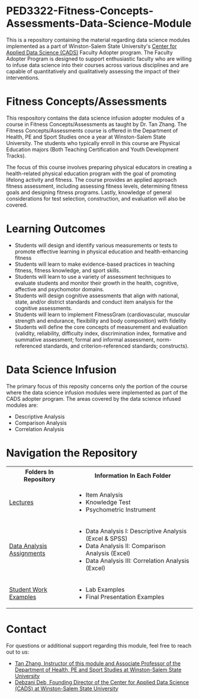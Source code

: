 # PED3322-Fitness-Concepts-Assessments-Data-Science-Module
This is a repository containing the material regarding data science modules implemented as a part of Winston-Salem State University's [Center for Applied Data Science (CADS)](https://www.wssu.edu/academics/colleges-and-departments/college-of-arts-sciences-business-education/center-for-applied-data-science/index.html) Faculty Adopter program. The Faculty Adopter Program is designed to support enthusiastic faculty who are willing to infuse data science into their courses across various disciplines and are capable of quantitatively and qualitatively assessing the impact of their interventions. 

# Fitness Concepts/Assessments
This respository contains the data science infusion adopter modules of a course in Fitness Concepts/Assessments as taught by Dr. Tan Zhang. The Fitness Concepts/Assessments course is offered in the Department of Health, PE and Sport Studies once a year at Winston-Salem State University. The students who typically enroll in this course are Physical Education majors (Both Teaching Certification and Youth Development Tracks).

The focus of this course involves preparing physical educators in creating a health-related physical education program with the goal of promoting lifelong activity and fitness. The course provides an applied approach fitness assessment, including assessing fitness levels, determining fitness goals and designing fitness programs. Lastly, knowledge of general considerations for test selection, construction, and evaluation will also be covered.

# Learning Outcomes
* Students will design and identify various measurements or tests to promote effective learning in physical education and health-enhancing fitness  
* Students will learn to make evidence-based practices in teaching fitness, fitness knowledge, and sport skills. 
* Students will learn to use a variety of assessment techniques to evaluate students and monitor their growth in the health, cognitive, affective and psychomotor domains. 
* Students will design cognitive assessments that align with national, state, and/or district standards and conduct item analysis for the cognitive assessments. 
* Students will learn to implement FitnessGram (cardiovascular, muscular strength and endurance, flexibility and body composition) with fidelity  
* Students will define the core concepts of measurement and evaluation (validity, reliability, difficulty index, discrimination index, formative and summative assessment; formal and informal assessment, norm-referenced standards, and criterion-referenced standards; constructs). 

# Data Science Infusion
The primary focus of this reposity concerns only the portion of the course where the data science infusion modules were implemented as part of the CADS adopter program. The areas covered by the data science infused modules are:
* Descriptive Analysis
* Comparison Analysis
* Correlation Analysis

# Navigation the Repository
<table>
  <tbody>
    <tr>
      <th>Folders In Repository</th>
      <th>Information In Each Folder</th>
    </tr>
    <tr>
      <td><a href="https://github.com/CADS-WSSU/2021-2022-Faculty-Adopter-Modules/tree/main/PED3322-Fitness-Concepts-Assessments-Data-Science-Module/Lectures">Lectures</a></td>
      <td>
        <ul>
          <li>Item Analysis</li>
          <li>Knowledge Test</li>
          <li>Psychometric Instrument</li>
        </ul>
      </td>
    </tr>
    <tr>
      <td><a href="https://github.com/CADS-WSSU/2021-2022-Faculty-Adopter-Modules/tree/main/PED3322-Fitness-Concepts-Assessments-Data-Science-Module/Data%20Analysis%20Assignments">Data Analysis Assignments</a></td>
      <td>
        <ul>
          <li>Data Analysis I: Descriptive Analysis (Excel & SPSS)</li>
          <li>Data Analysis II: Comparison Analysis (Excel)</li>
          <li>Data Analysis III: Correlation Analysis (Excel)</li>
        </ul>
      </td>
    </tr>
    <tr>
      <td><a href="https://github.com/CADS-WSSU/2021-2022-Faculty-Adopter-Modules/tree/main/PED3322-Fitness-Concepts-Assessments-Data-Science-Module/Student%20Work%20Examples">Student Work Examples</a></td>
      <td>
        <ul>
          <li>Lab Examples</li>
          <li>Final Presentation Examples</li>
        </ul>
      </td>
    </tr>
  </tbody>
</table>

# Contact
For questions or additional support regarding this module, feel free to reach out to us:
* [Tan Zhang, Instructor of this module and Associate Professor of the Department of Health, PE and Sport Studies at Winston-Salem State University](mailto:zhangt@wssu.edu)
* [Debzani Deb, Founding Director of the Center for Applied Data Science (CADS) at Winston-Salem State University](mailto:debd@wssu.edu)

